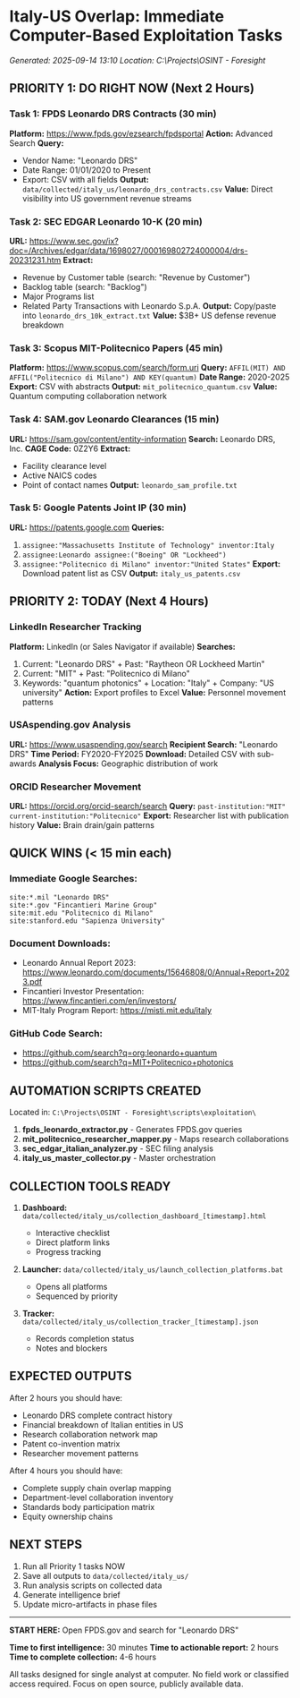 # Italy-US Overlap: Immediate Computer-Based Exploitation Tasks

*Generated: 2025-09-14 13:10*
*Location: C:\Projects\OSINT - Foresight*

## PRIORITY 1: DO RIGHT NOW (Next 2 Hours)

### Task 1: FPDS Leonardo DRS Contracts (30 min)
**Platform:** https://www.fpds.gov/ezsearch/fpdsportal
**Action:** Advanced Search
**Query:**
- Vendor Name: "Leonardo DRS"
- Date Range: 01/01/2020 to Present
- Export: CSV with all fields
**Output:** `data/collected/italy_us/leonardo_drs_contracts.csv`
**Value:** Direct visibility into US government revenue streams

### Task 2: SEC EDGAR Leonardo 10-K (20 min)
**URL:** https://www.sec.gov/ix?doc=/Archives/edgar/data/1698027/000169802724000004/drs-20231231.htm
**Extract:**
- Revenue by Customer table (search: "Revenue by Customer")
- Backlog table (search: "Backlog")
- Major Programs list
- Related Party Transactions with Leonardo S.p.A.
**Output:** Copy/paste into `leonardo_drs_10k_extract.txt`
**Value:** $3B+ US defense revenue breakdown

### Task 3: Scopus MIT-Politecnico Papers (45 min)
**Platform:** https://www.scopus.com/search/form.uri
**Query:** `AFFIL(MIT) AND AFFIL("Politecnico di Milano") AND KEY(quantum)`
**Date Range:** 2020-2025
**Export:** CSV with abstracts
**Output:** `mit_politecnico_quantum.csv`
**Value:** Quantum computing collaboration network

### Task 4: SAM.gov Leonardo Clearances (15 min)
**URL:** https://sam.gov/content/entity-information
**Search:** Leonardo DRS, Inc.
**CAGE Code:** 0Z2Y6
**Extract:**
- Facility clearance level
- Active NAICS codes
- Point of contact names
**Output:** `leonardo_sam_profile.txt`

### Task 5: Google Patents Joint IP (30 min)
**URL:** https://patents.google.com
**Queries:**
1. `assignee:"Massachusetts Institute of Technology" inventor:Italy`
2. `assignee:Leonardo assignee:("Boeing" OR "Lockheed")`
3. `assignee:"Politecnico di Milano" inventor:"United States"`
**Export:** Download patent list as CSV
**Output:** `italy_us_patents.csv`

## PRIORITY 2: TODAY (Next 4 Hours)

### LinkedIn Researcher Tracking
**Platform:** LinkedIn (or Sales Navigator if available)
**Searches:**
1. Current: "Leonardo DRS" + Past: "Raytheon OR Lockheed Martin"
2. Current: "MIT" + Past: "Politecnico di Milano"
3. Keywords: "quantum photonics" + Location: "Italy" + Company: "US university"
**Action:** Export profiles to Excel
**Value:** Personnel movement patterns

### USAspending.gov Analysis
**URL:** https://www.usaspending.gov/search
**Recipient Search:** "Leonardo DRS"
**Time Period:** FY2020-FY2025
**Download:** Detailed CSV with sub-awards
**Analysis Focus:** Geographic distribution of work

### ORCID Researcher Movement
**URL:** https://orcid.org/orcid-search/search
**Query:** `past-institution:"MIT" current-institution:"Politecnico"`
**Export:** Researcher list with publication history
**Value:** Brain drain/gain patterns

## QUICK WINS (< 15 min each)

### Immediate Google Searches:
```
site:*.mil "Leonardo DRS"
site:*.gov "Fincantieri Marine Group"
site:mit.edu "Politecnico di Milano"
site:stanford.edu "Sapienza University"
```

### Document Downloads:
- Leonardo Annual Report 2023: https://www.leonardo.com/documents/15646808/0/Annual+Report+2023.pdf
- Fincantieri Investor Presentation: https://www.fincantieri.com/en/investors/
- MIT-Italy Program Report: https://misti.mit.edu/italy

### GitHub Code Search:
- https://github.com/search?q=org:leonardo+quantum
- https://github.com/search?q=MIT+Politecnico+photonics

## AUTOMATION SCRIPTS CREATED

Located in: `C:\Projects\OSINT - Foresight\scripts\exploitation\`

1. **fpds_leonardo_extractor.py** - Generates FPDS.gov queries
2. **mit_politecnico_researcher_mapper.py** - Maps research collaborations
3. **sec_edgar_italian_analyzer.py** - SEC filing analysis
4. **italy_us_master_collector.py** - Master orchestration

## COLLECTION TOOLS READY

1. **Dashboard:** `data/collected/italy_us/collection_dashboard_[timestamp].html`
   - Interactive checklist
   - Direct platform links
   - Progress tracking

2. **Launcher:** `data/collected/italy_us/launch_collection_platforms.bat`
   - Opens all platforms
   - Sequenced by priority

3. **Tracker:** `data/collected/italy_us/collection_tracker_[timestamp].json`
   - Records completion status
   - Notes and blockers

## EXPECTED OUTPUTS

After 2 hours you should have:
- Leonardo DRS complete contract history
- Financial breakdown of Italian entities in US
- Research collaboration network map
- Patent co-invention matrix
- Researcher movement patterns

After 4 hours you should have:
- Complete supply chain overlap mapping
- Department-level collaboration inventory
- Standards body participation matrix
- Equity ownership chains

## NEXT STEPS

1. Run all Priority 1 tasks NOW
2. Save all outputs to `data/collected/italy_us/`
3. Run analysis scripts on collected data
4. Generate intelligence brief
5. Update micro-artifacts in phase files

---

**START HERE:** Open FPDS.gov and search for "Leonardo DRS"

**Time to first intelligence:** 30 minutes
**Time to actionable report:** 2 hours
**Time to complete collection:** 4-6 hours

All tasks designed for single analyst at computer.
No field work or classified access required.
Focus on open source, publicly available data.
